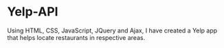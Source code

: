 # Yelp-API
Using HTML, CSS, JavaScript, JQuery and Ajax, I have created a Yelp app that helps locate restaurants in respective areas.
